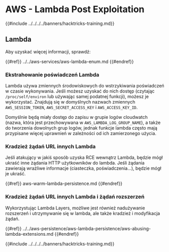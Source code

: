 # AWS - Lambda Post Exploitation

{{#include ../../../../banners/hacktricks-training.md}}

## Lambda

Aby uzyskać więcej informacji, sprawdź:

{{#ref}}
../../aws-services/aws-lambda-enum.md
{{#endref}}

### Ekstrahowanie poświadczeń Lambda

Lambda używa zmiennych środowiskowych do wstrzykiwania poświadczeń w czasie wykonywania. Jeśli możesz uzyskać do nich dostęp (czytając `/proc/self/environ` lub używając samej podatnej funkcji), możesz je wykorzystać. Znajdują się w domyślnych nazwach zmiennych `AWS_SESSION_TOKEN`, `AWS_SECRET_ACCESS_KEY` i `AWS_ACCESS_KEY_ID`.

Domyślnie będą miały dostęp do zapisu w grupie logów cloudwatch (nazwa, która jest przechowywana w `AWS_LAMBDA_LOG_GROUP_NAME`), a także do tworzenia dowolnych grup logów, jednak funkcje lambda często mają przypisane więcej uprawnień w zależności od ich zamierzonego użycia.

### Kradzież żądań URL innych Lambda

Jeśli atakujący w jakiś sposób uzyska RCE wewnątrz Lambda, będzie mógł ukraść inne żądania HTTP użytkowników do lambda. Jeśli żądania zawierają wrażliwe informacje (ciasteczka, poświadczenia...), będzie mógł je ukraść.

{{#ref}}
aws-warm-lambda-persistence.md
{{#endref}}

### Kradzież żądań URL innych Lambda i żądań rozszerzeń

Wykorzystując Lambda Layers, możliwe jest również nadużywanie rozszerzeń i utrzymywanie się w lambda, ale także kradzież i modyfikacja żądań.

{{#ref}}
../../aws-persistence/aws-lambda-persistence/aws-abusing-lambda-extensions.md
{{#endref}}

{{#include ../../../../banners/hacktricks-training.md}}
